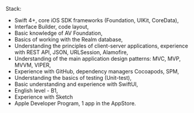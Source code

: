 Stack:
- Swift 4+, core iOS SDK frameworks (Foundation, UIKit, CoreData),
- Interface Builder, code layout,
- Basic knowledge of AV Foundation,
- Basics of working with the Realm database,
- Understanding the principles of client-server applications, experience with REST API, JSON, URLSession, Alamofire,
- Understanding of the main application design patterns: MVC, MVP, MVVM, VIPER,
- Experience with GitHub, dependency managers Cocoapods, SPM,
- Understanding the basics of testing (Unit-test),
- Basic understanding and experience with SwiftUI,
- English level - B1,
- Experience with Sketch
- Apple Developer Program, 1 app in the AppStore.


<!---
korshina/korshina is a ✨ special ✨ repository because its `README.md` (this file) appears on your GitHub profile.
You can click the Preview link to take a look at your changes.
--->
